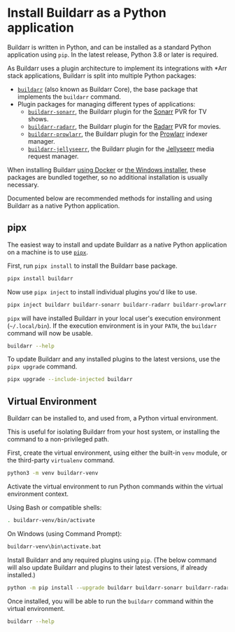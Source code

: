 # Install Buildarr as a Python application

Buildarr is written in Python, and can be installed as a standard Python application using `pip`. In the latest release, Python 3.8 or later is required.

As Buildarr uses a plugin architecture to implement its integrations with *Arr stack applications, Buildarr is split into multiple Python packages:

* [`buildarr`](https://pypi.org/project/buildarr) (also known as Buildarr Core), the base package that implements the `buildarr` command.
* Plugin packages for managing different types of applications:
    * [`buildarr-sonarr`](https://pypi.org/project/buildarr-sonarr), the Buildarr plugin for the [Sonarr](https://sonarr.tv) PVR for TV shows.
    * [`buildarr-radarr`](https://pypi.org/project/buildarr-radarr), the Buildarr plugin for the [Radarr](https://sonarr.tv) PVR for movies.
    * [`buildarr-prowlarr`](https://pypi.org/project/buildarr-prowlarr), the Buildarr plugin for the [Prowlarr](https://prowlarr.com) indexer manager.
    * [`buildarr-jellyseerr`](https://pypi.org/project/buildarr-jellyseerr), the Buildarr plugin for the [Jellyseerr](https://github.com/Fallenbagel/jellyseerr) media request manager.

When installing Buildarr [using Docker](docker.md) or [the Windows installer](windows.md#installer), these packages are bundled together, so no additional installation is usually necessary.

Documented below are recommended methods for installing and using Buildarr as a native Python application.

## pipx

The easiest way to install and update Buildarr as a native Python application on a machine is to use [`pipx`](https://pipx.pypa.io).

First, run `pipx install` to install the Buildarr base package.

```bash
pipx install buildarr
```

Now use `pipx inject` to install individual plugins you'd like to use.

```bash
pipx inject buildarr buildarr-sonarr buildarr-radarr buildarr-prowlarr[sonarr,radarr] buildarr-jellyseerr[sonarr,radarr]
```

`pipx` will have installed Buildarr in your local user's execution environment (`~/.local/bin`). If the execution environment is in your `PATH`, the `buildarr` command will now be usable.

```bash
buildarr --help
```

To update Buildarr and any installed plugins to the latest versions, use the `pipx upgrade` command.

```bash
pipx upgrade --include-injected buildarr
```

## Virtual Environment

Buildarr can be installed to, and used from, a Python virtual environment.

This is useful for isolating Buildarr from your host system, or installing the command to a non-privileged path.

First, create the virtual environment, using either the built-in `venv` module, or the third-party `virtualenv` command.

```bash
python3 -m venv buildarr-venv
```

Activate the virtual environment to run Python commands within the virtual environment context.

Using Bash or compatible shells:

```bash
. buildarr-venv/bin/activate
```

On Windows (using Command Prompt):

```bat
buildarr-venv\bin\activate.bat
```

Install Buildarr and any required plugins using `pip`. (The below command will also update Buildarr and plugins to their latest versions, if already installed.)

```bash
python -m pip install --upgrade buildarr buildarr-sonarr buildarr-radarr buildarr-prowlarr[sonarr,radarr] buildarr-jellyseerr[sonarr,radarr]
```

Once installed, you will be able to run the `buildarr` command within the virtual environment.

```bash
buildarr --help
```
